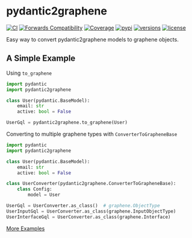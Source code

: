 # pydantic2graphene

[![CI](https://github.com/lfvilella/pydantic2graphene/workflows/CI/badge.svg?event=push)](https://github.com/lfvilella/pydantic2graphene/actions?query=event%3Apush+branch%3Amaster+workflow%3ACI)
[![Forwards Compatibility](https://github.com/lfvilella/pydantic2graphene/workflows/Forwards%20Compatibility/badge.svg?event=schedule)](https://github.com/lfvilella/pydantic2graphene/actions?query=event:schedule+branch:master+workflow:Forwards%20Compatibility)
[![Coverage](https://codecov.io/gh/lfvilella/pydantic2graphene/branch/master/graph/badge.svg)](https://codecov.io/gh/lfvilella/pydantic2graphene)
[![pypi](https://img.shields.io/pypi/v/pydantic2graphene.svg)](https://pypi.python.org/pypi/pydantic2graphene)
[![versions](https://img.shields.io/pypi/pyversions/pydantic2graphene.svg)](https://github.com/lfvilella/pydantic2graphene)
[![license](https://img.shields.io/github/license/lfvilella/pydantic2graphene.svg)](https://github.com/lfvilella/pydantic2graphene/blob/master/LICENSE)

Easy way to convert pydantic2graphene models to graphene objects.


## A Simple Example

Using `to_graphene`

```py
import pydantic
import pydantic2graphene

class User(pydantic.BaseModel):
    email: str
    active: bool = False

UserGql = pydantic2graphene.to_graphene(User)
```

Converting to multiple graphene types with `ConverterToGrapheneBase`

```py
import pydantic
import pydantic2graphene

class User(pydantic.BaseModel):
    email: str
    active: bool = False

class UserConverter(pydantic2graphene.ConverterToGrapheneBase):
    class Config:
        model = User

UserGql = UserConverter.as_class()  # graphene.ObjectType
UserInputGql = UserConverter.as_class(graphene.InputObjectType)
UserInterfaceGql = UserConverter.as_class(graphene.Interface)
```

[More Examples](https://github.com/lfvilella/pydantic2graphene/tree/master/docs/examples)
